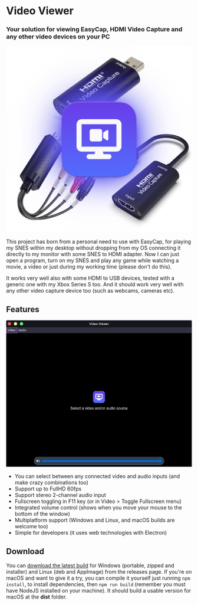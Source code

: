 # Video Viewer
### Your solution for viewing EasyCap, HDMI Video Capture and any other video devices on your PC
![Video Viewer Preview](preview.jpg)

This project has born from a personal need to use with EasyCap, for playing my SNES within my desktop without dropping from my OS connecting it directly to my monitor with some SNES to HDMI adapter. Now I can just open a program, turn on my SNES and play any game while watching a movie, a video or just during my working time (please don't do this).

It works very well also with some HDMI to USB devices, tested with a generic one with my Xbox Series S too. And it should work very well with any other video capture device too (such as webcams, cameras etc).

## Features

![Video Viewer Screenshot](screenshot.png)
- You can select between any connected video and audio inputs (and make crazy combinations too)
- Support up to FullHD 60fps
- Support stereo 2-channel audio input
- Fullscreen toggling in F11 key (or in Video > Toggle Fullscreen menu)
- Integrated volume control (shows when you move your mouse to the bottom of the window)
- Multiplatform support (Windows and Linux, and macOS builds are welcome too)
- Simple for developers (it uses web technologies with Electron)

## Download

You can [download the latest build](https://github.com/rbfraphael/video-viewer/releases/latest) for Windows (portable, zipped and installer) and Linux (deb and AppImage) from the releases page. If you're on macOS and want to give it a try, you can compile it yourself just running ```npm install```, to install dependencies, then ```npm run build``` (remember you must have NodeJS installed on your machine). It should build a usable version for macOS at the **dist** folder.
